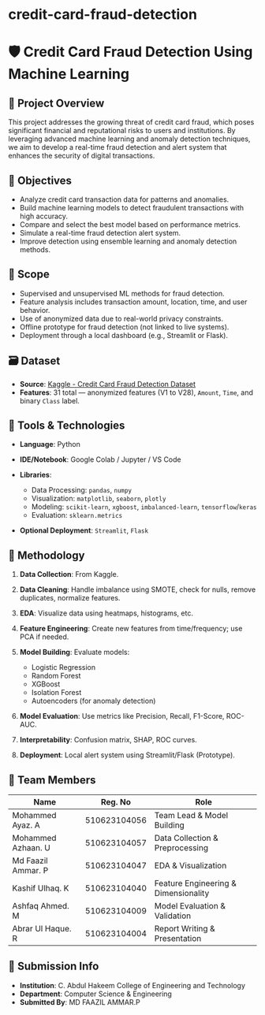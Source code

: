 # credit-card-fraud-detection

# 🛡️ Credit Card Fraud Detection Using Machine Learning

## 📄 Project Overview

This project addresses the growing threat of credit card fraud, which poses significant financial and reputational risks to users and institutions. By leveraging advanced machine learning and anomaly detection techniques, we aim to develop a real-time fraud detection and alert system that enhances the security of digital transactions.

## 🎯 Objectives

* Analyze credit card transaction data for patterns and anomalies.
* Build machine learning models to detect fraudulent transactions with high accuracy.
* Compare and select the best model based on performance metrics.
* Simulate a real-time fraud detection alert system.
* Improve detection using ensemble learning and anomaly detection methods.

## 📌 Scope

* Supervised and unsupervised ML methods for fraud detection.
* Feature analysis includes transaction amount, location, time, and user behavior.
* Use of anonymized data due to real-world privacy constraints.
* Offline prototype for fraud detection (not linked to live systems).
* Deployment through a local dashboard (e.g., Streamlit or Flask).

## 🗃️ Dataset

* **Source**: [Kaggle - Credit Card Fraud Detection Dataset](https://www.kaggle.com/datasets/mlg-ulb/creditcardfraud)
* **Features**: 31 total — anonymized features (V1 to V28), `Amount`, `Time`, and binary `Class` label.

## 🔧 Tools & Technologies

* **Language**: Python
* **IDE/Notebook**: Google Colab / Jupyter / VS Code
* **Libraries**:

  * Data Processing: `pandas`, `numpy`
  * Visualization: `matplotlib`, `seaborn`, `plotly`
  * Modeling: `scikit-learn`, `xgboost`, `imbalanced-learn`, `tensorflow`/`keras`
  * Evaluation: `sklearn.metrics`
* **Optional Deployment**: `Streamlit`, `Flask`

## 🧠 Methodology

1. **Data Collection**: From Kaggle.
2. **Data Cleaning**: Handle imbalance using SMOTE, check for nulls, remove duplicates, normalize features.
3. **EDA**: Visualize data using heatmaps, histograms, etc.
4. **Feature Engineering**: Create new features from time/frequency; use PCA if needed.
5. **Model Building**: Evaluate models:

   * Logistic Regression
   * Random Forest
   * XGBoost
   * Isolation Forest
   * Autoencoders (for anomaly detection)
6. **Model Evaluation**: Use metrics like Precision, Recall, F1-Score, ROC-AUC.
7. **Interpretability**: Confusion matrix, SHAP, ROC curves.
8. **Deployment**: Local alert system using Streamlit/Flask (Prototype).

## 👥 Team Members

| Name               | Reg. No      | Role                                 |
| ------------------ | ------------ | ------------------------------------ |
| Mohammed Ayaz. A   | 510623104056 | Team Lead & Model Building           |
| Mohammed Azhaan. U | 510623104057 | Data Collection & Preprocessing      |
| Md Faazil Ammar. P | 510623104047 | EDA & Visualization                  |
| Kashif Ulhaq. K    | 510623104040 | Feature Engineering & Dimensionality |
| Ashfaq Ahmed. M    | 510623104009 | Model Evaluation & Validation        |
| Abrar Ul Haque. R  | 510623104004 | Report Writing & Presentation        |

## 📅 Submission Info

* **Institution**: C. Abdul Hakeem College of Engineering and Technology
* **Department**: Computer Science & Engineering
* **Submitted By**: MD FAAZIL AMMAR.P
